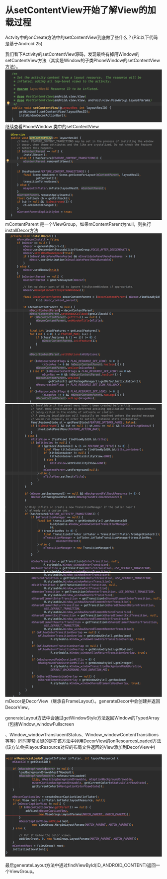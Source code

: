 # 从setContentView开始了解View的加载过程

Actvity中的onCreate方法中的setContentView到底做了些什么？\(PS:以下代码是基于Android 25\)

我们看下Activity的setContentView源码，发现最终有掉用Window的setContentView方法（其实是Window的子类PhoneWindow的setContentView方法）。![](/assets/import.png)继续查看PhoneWindow 类中的setContentView![](/assets/import1.png)mContentParent 是一个ViewGroup，如果mContentParent为null，则执行installDecor方法![](/assets/import3.png)![](/assets/import4.png)![](/assets/import5.png)mDecor是DecorView（继承自FrameLayout）。generateDecor中会创建并返回DecorView。

generateLayout方法中会通过getWindowStyle方法返回Window的TypedArray（包括Window\_windowFullscreen

 、Window\_windowTranslucentStatus、Window\_windowContentTransitions等等）同时非常关键的是在该方法中掉用DecorView的onResourcesLoaded方法\(该方法会把layoutResource对应的布局文件返回的View添加到DecorView中\)

![](/assets/import6.png) 

 最后generateLayout方法中通过findViewById\(ID\_ANDROID\_CONTENT\)返回一个ViewGroup。

 

 

 

 


